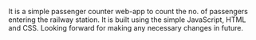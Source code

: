 It is a simple passenger counter web-app to count the no. of passengers entering the railway station. 
It is built using the simple JavaScript, HTML and CSS. Looking forward for making any necessary changes in future.
